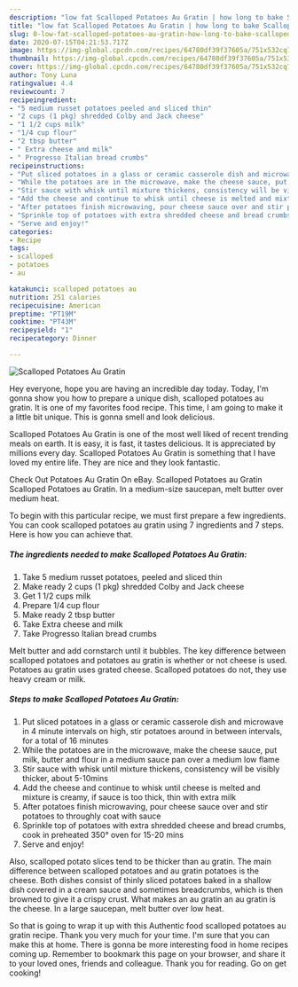```yaml
---
description: "low fat Scalloped Potatoes Au Gratin | how long to bake Scalloped Potatoes Au Gratin"
title: "low fat Scalloped Potatoes Au Gratin | how long to bake Scalloped Potatoes Au Gratin"
slug: 0-low-fat-scalloped-potatoes-au-gratin-how-long-to-bake-scalloped-potatoes-au-gratin
date: 2020-07-15T04:21:53.717Z
image: https://img-global.cpcdn.com/recipes/64780df39f37605a/751x532cq70/scalloped-potatoes-au-gratin-recipe-main-photo.jpg
thumbnail: https://img-global.cpcdn.com/recipes/64780df39f37605a/751x532cq70/scalloped-potatoes-au-gratin-recipe-main-photo.jpg
cover: https://img-global.cpcdn.com/recipes/64780df39f37605a/751x532cq70/scalloped-potatoes-au-gratin-recipe-main-photo.jpg
author: Tony Luna
ratingvalue: 4.4
reviewcount: 7
recipeingredient:
- "5 medium russet potatoes peeled and sliced thin"
- "2 cups (1 pkg) shredded Colby and Jack cheese"
- "1 1/2 cups milk"
- "1/4 cup flour"
- "2 tbsp butter"
- " Extra cheese and milk"
- " Progresso Italian bread crumbs"
recipeinstructions:
- "Put sliced potatoes in a glass or ceramic casserole dish and microwave in 4 minute intervals on high, stir potatoes around in between intervals, for a total of 16 minutes"
- "While the potatoes are in the microwave, make the cheese sauce, put milk, butter and flour in a medium sauce pan over a medium low flame"
- "Stir sauce with whisk until mixture thickens, consistency will be visibly thicker, about 5-10mins"
- "Add the cheese and continue to whisk until cheese is melted and mixture is creamy, if sauce is too thick, thin with extra milk"
- "After potatoes finish microwaving, pour cheese sauce over and stir potatoes to throughly coat with sauce"
- "Sprinkle top of potatoes with extra shredded cheese and bread crumbs, cook in preheated 350° oven for 15-20 mins"
- "Serve and enjoy!"
categories:
- Recipe
tags:
- scalloped
- potatoes
- au

katakunci: scalloped potatoes au 
nutrition: 251 calories
recipecuisine: American
preptime: "PT19M"
cooktime: "PT43M"
recipeyield: "1"
recipecategory: Dinner

---
```



![Scalloped Potatoes Au Gratin](https://img-global.cpcdn.com/recipes/64780df39f37605a/751x532cq70/scalloped-potatoes-au-gratin-recipe-main-photo.jpg)

Hey everyone, hope you are having an incredible day today. Today, I'm gonna show you how to prepare a unique dish, scalloped potatoes au gratin. It is one of my favorites food recipe. This time, I am going to make it a little bit unique. This is gonna smell and look delicious.

Scalloped Potatoes Au Gratin is one of the most well liked of recent trending meals on earth. It is easy, it is fast, it tastes delicious. It is appreciated by millions every day. Scalloped Potatoes Au Gratin is something that I have loved my entire life. They are nice and they look fantastic.

Check Out Potatoes Au Gratin On eBay. Scalloped Potatoes au Gratin Scalloped Potatoes au Gratin. In a medium-size saucepan, melt butter over medium heat.


To begin with this particular recipe, we must first prepare a few ingredients. You can cook scalloped potatoes au gratin using 7 ingredients and 7 steps. Here is how you can achieve that.

<!--inarticleads1-->

##### The ingredients needed to make Scalloped Potatoes Au Gratin:

1. Take 5 medium russet potatoes, peeled and sliced thin
1. Make ready 2 cups (1 pkg) shredded Colby and Jack cheese
1. Get 1 1/2 cups milk
1. Prepare 1/4 cup flour
1. Make ready 2 tbsp butter
1. Take  Extra cheese and milk
1. Take  Progresso Italian bread crumbs


Melt butter and add cornstarch until it bubbles. The key difference between scalloped potatoes and potatoes au gratin is whether or not cheese is used. Potatoes au gratin uses grated cheese. Scalloped potatoes do not, they use heavy cream or milk. 

<!--inarticleads2-->

##### Steps to make Scalloped Potatoes Au Gratin:

1. Put sliced potatoes in a glass or ceramic casserole dish and microwave in 4 minute intervals on high, stir potatoes around in between intervals, for a total of 16 minutes
1. While the potatoes are in the microwave, make the cheese sauce, put milk, butter and flour in a medium sauce pan over a medium low flame
1. Stir sauce with whisk until mixture thickens, consistency will be visibly thicker, about 5-10mins
1. Add the cheese and continue to whisk until cheese is melted and mixture is creamy, if sauce is too thick, thin with extra milk
1. After potatoes finish microwaving, pour cheese sauce over and stir potatoes to throughly coat with sauce
1. Sprinkle top of potatoes with extra shredded cheese and bread crumbs, cook in preheated 350° oven for 15-20 mins
1. Serve and enjoy!


Also, scalloped potato slices tend to be thicker than au gratin. The main difference between scalloped potatoes and au gratin potatoes is the cheese. Both dishes consist of thinly sliced potatoes baked in a shallow dish covered in a cream sauce and sometimes breadcrumbs, which is then browned to give it a crispy crust. What makes an au gratin an au gratin is the cheese. In a large saucepan, melt butter over low heat. 

So that is going to wrap it up with this Authentic food scalloped potatoes au gratin recipe. Thank you very much for your time. I'm sure that you can make this at home. There is gonna be more interesting food in home recipes coming up. Remember to bookmark this page on your browser, and share it to your loved ones, friends and colleague. Thank you for reading. Go on get cooking!
